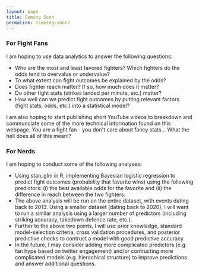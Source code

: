 ```yaml
---
layout: page
title: Coming Soon
permalink: /coming-soon/
---
```


### For Fight Fans 

I am hoping to use data analytics to answer the following questions:

* Who are the most and least favored fighters? Which fighters do the odds tend to overvalue or undervalue?  
* To what extent can fight outcomes be explained by the odds?  
* Does fighter reach matter? If so, how much does it matter?   
* Do other fight stats (strikes landed per minute, etc.) matter?   
* How well can we predict fight outcomes by putting relevant factors (fight stats, odds, etc.) into a statistical model?  

I am also hoping to start publishing short YouTube videos to breakdown and communciate some of the more technical information found on this webpage.  You are a fight fan - you don't care about fancy stats...  What the hell does all of this mean!?

### For Nerds

I am hoping to conduct some of the following analyses:

*  Using stan_glm in R, implementing Bayesian logistic regression to predict fight outcomes (probability that favorite wins) using the following predictors: (i) the best available odds for the favorite and (ii) the difference in reach between the two fighters.    
*  The above analysis will be run on the entire dataset, with events dating back to 2013. Using a smaller dataset (dating back to 2020), I will want to run a similar analysis using a larger number of predictors (including striking accuracy, takedown defence rate, etc.).  
* Further to the above two points, I will use prior knowledge, standard model-selection criteria, cross validation procedures, and posterior predictive checks to contruct a model with good  predictive accuracy.   
* In the future, I may consider adding more complicated predictors (e.g. fan hype based on twitter engagement) and/or contructing more complicated models (e.g. hierachical structure) to improve predictions and answer additional questions.    